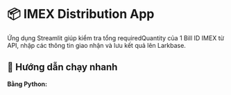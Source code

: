 # 📦 IMEX Distribution App

Ứng dụng Streamlit giúp kiểm tra tổng requiredQuantity của 1 Bill ID IMEX từ API, nhập các thông tin giao nhận và lưu kết quả lên Larkbase.

## 🚀 Hướng dẫn chạy nhanh

**Bằng Python:**
